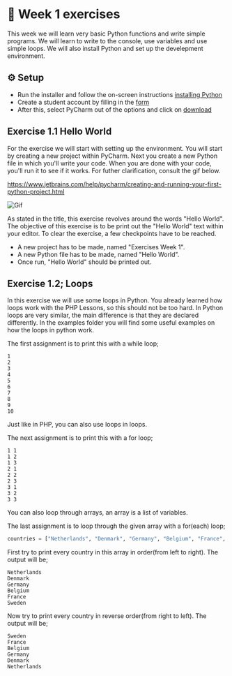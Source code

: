 # :pencil: Week 1 exercises 
This week we will learn very basic Python functions and write simple programs. 
We will learn to write to the console, use variables and use simple loops. 
We will also install Python and set up the develepment environment.

## :gear: Setup
- Run the installer and follow the on-screen instructions [installing Python](https://www.python.org/ftp/python/3.9.4/python-3.9.4-amd64.exe)
- Create a student account by filling in the [form](https://www.jetbrains.com/shop/eform/students?_st=phGZYaLDwIFGzailE1uoJf-YSAMxYl0W9cCb_fmXojmwSBZwGwGLnwzHtxOrCGvc)
- After this, select PyCharm out of the options and click on [download](https://www.jetbrains.com/pycharm/download/download-thanks.html?platform=windows)

## Exercise 1.1 Hello World
For the exercise we will start with setting up the environment. You will start by creating a new project  within PyCharm. Next you create a new Python file in which you'll write your code. When you are done with your code, you'll run it to see if it works. For futher clarification, consult the gif below.

https://www.jetbrains.com/help/pycharm/creating-and-running-your-first-python-project.html

![Gif](https://github.com/MarkBenjamins/NHL-Stenden-Python-course-programming-exercises/blob/main/Week%201/Python_gif_1.gif)


As stated in the title, this exercise revolves around the words "Hello World". The objective of this exercise is to be print out the "Hello World" text within your editor. To clear the exercise, a few checkpoints have to be reached.

- A new project has to be made, named "Exercises Week 1".
- A new Python file has to be made, named "Hello World".
- Once run, "Hello World" should be printed out.

## Exercise 1.2; Loops

In this exercise we will use some loops in Python. You already learned how loops work with the PHP Lessons, so this should not be too hard. In Python loops are very similar, the main difference is that they are declared differently. In the examples folder you will find some useful examples on how the loops in python work.

The first assignment is to print this with a while loop;

```
1 
2 
3 
4 
5 
6 
7 
8 
9 
10 
```

Just like in PHP, you can also use loops in loops.

The next assignment is to print this with a for loop;

```
1 1
1 2
1 3
2 1
2 2
2 3
3 1
3 2
3 3
```

You can also loop through arrays, an array is a list of variables.

The last assignment is to loop through the given array with a for(each) loop;

```python
countries = ["Netherlands", "Denmark", "Germany", "Belgium", "France", "Sweden"]
```

First try to print every country in this array in order(from left to right). The output will be;

```
Netherlands 
Denmark 
Germany 
Belgium 
France 
Sweden 
```

Now try to print every country in reverse order(from right to left). The output will be;

```
Sweden 
France 
Belgium 
Germany 
Denmark 
Netherlands
```

